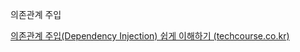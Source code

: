 의존관계 주입



[의존관계 주입(Dependency Injection) 쉽게 이해하기 (techcourse.co.kr)](https://tecoble.techcourse.co.kr/post/2021-04-27-dependency-injection/)